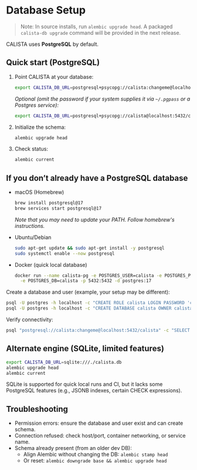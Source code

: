 # Database Setup

> Note: In source installs, run `alembic upgrade head`. A packaged `calista-db upgrade`
> command will be provided in the next release.

CALISTA uses **PostgreSQL** by default.

## Quick start (PostgreSQL)

1. Point CALISTA at your database:

   ```bash
   export CALISTA_DB_URL=postgresql+psycopg://calista:changeme@localhost:5432/calista
   ```

   _Optional (omit the password if your system supplies it via `~/.pgpass` or a Postgres service):_

   ```bash
   export CALISTA_DB_URL=postgresql+psycopg://calista@localhost:5432/calista
   ```

2. Initialize the schema:

   ```bash
   alembic upgrade head
   ```

3. Check status:
   ```bash
   alembic current
   ```

## If you don’t already have a PostgreSQL database

- macOS (Homebrew)

  ```bash
  brew install postgresql@17
  brew services start postgresql@17
  ```

  _Note that you may need to update your PATH. Follow homebrew's instructions._

- Ubuntu/Debian

  ```bash
  sudo apt-get update && sudo apt-get install -y postgresql
  sudo systemctl enable --now postgresql
  ```

- Docker (quick local database)
  ```bash
  docker run --name calista-pg -e POSTGRES_USER=calista -e POSTGRES_PASSWORD=changeme \
    -e POSTGRES_DB=calista -p 5432:5432 -d postgres:17
  ```

Create a database and user (example, your setup may be different):

```bash
psql -U postgres -h localhost -c "CREATE ROLE calista LOGIN PASSWORD 'changeme';"
psql -U postgres -h localhost -c "CREATE DATABASE calista OWNER calista;"
```

Verify connectivity:

```bash
psql "postgresql://calista:changeme@localhost:5432/calista" -c "SELECT 1;"
```

## Alternate engine (SQLite, limited features)

```bash
export CALISTA_DB_URL=sqlite:///./calista.db
alembic upgrade head
alembic current
```

SQLite is supported for quick local runs and CI, but it lacks some PostgreSQL features (e.g., JSONB indexes, certain CHECK expressions).

## Troubleshooting

- Permission errors: ensure the database and user exist and can create schema.
- Connection refused: check host/port, container networking, or service name.
- Schema already present (from an older dev DB):
  - Align Alembic without changing the DB: `alembic stamp head`
  - Or reset: `alembic downgrade base && alembic upgrade head`
